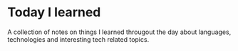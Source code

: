 # Today I learned
A collection of notes on things I learned througout the day about languages, technologies and interesting tech related topics. 
